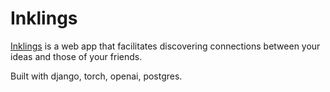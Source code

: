 # Inklings

[Inklings](https://www.inklings.app) is a web app that facilitates discovering connections between your ideas and those of your friends.

Built with django, torch, openai, postgres.
